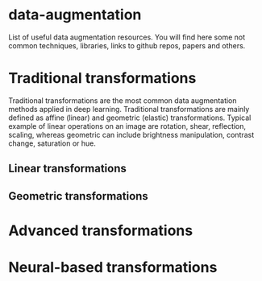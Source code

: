 # data-augmentation
List of useful data augmentation resources. You will find here some not common techniques, libraries, links to github repos, papers and others.

# Traditional transformations
Traditional transformations are the most common data augmentation methods applied in deep learning. Traditional transformations are mainly defined as affine (linear) and geometric (elastic) transformations. Typical example of linear operations on an image are rotation, shear, reflection, scaling, whereas geometric can include brightness manipulation, contrast change, saturation or hue.

## Linear transformations



## Geometric transformations

##

# Advanced transformations

# Neural-based transformations
